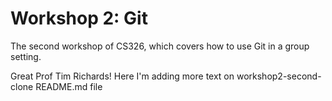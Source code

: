 # Workshop 2: Git

The second workshop of CS326, which covers how to use Git in a group setting.

Great Prof Tim Richards!
Here I'm adding more text on workshop2-second-clone README.md file

